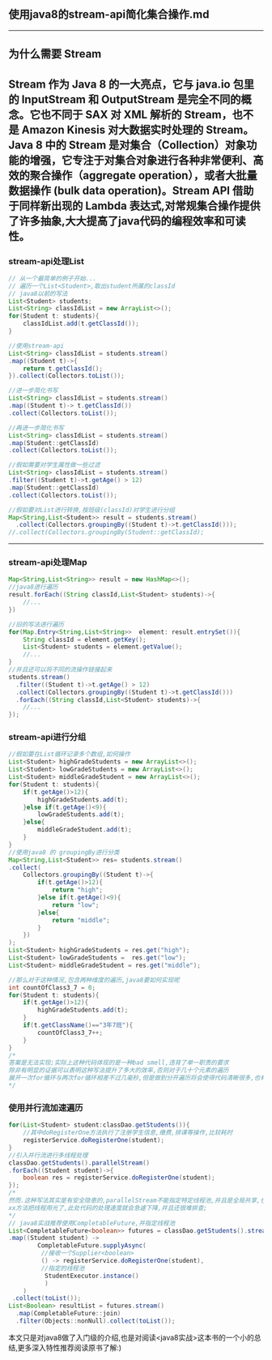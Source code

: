 ## 使用java8的stream-api简化集合操作.md

---  
 ## 为什么需要 Stream

  Stream 作为 Java 8 的一大亮点，它与 java.io 包里的 InputStream 和 OutputStream 是完全不同的概念。它也不同于 SAX 对 XML 解析的 Stream，也不是 Amazon Kinesis 对大数据实时处理的 Stream。Java 8 中的 Stream 是对集合（Collection）对象功能的增强，它专注于对集合对象进行各种非常便利、高效的聚合操作（aggregate operation），或者大批量数据操作 (bulk data operation)。Stream API 借助于同样新出现的 Lambda 表达式,对常规集合操作提供了许多抽象,大大提高了java代码的编程效率和可读性。
---  
### stream-api处理List
```java
// 从一个最简单的例子开始...
// 遍历一个List<Student>,取出student所属的classId
// java8以前的写法
List<Student> students;
List<String> classIdList = new ArrayList<>();
for(Student t: students){
	classIdList.add(t.getClassId());
}
```
```java
//使用stream-api
List<String> classIdList = students.stream()
.map((Student t)->{
	return t.getClassId();
}).collect(Collectors.toList());

//进一步简化书写
List<String> classIdList = students.stream()
.map((Student t)-> t.getClassId())
.collect(Collectors.toList());

//再进一步简化书写
List<String> classIdList = students.stream()
.map(Student::getClassId)
.collect(Collectors.toList());

//假如需要对学生属性做一些过滤
List<String> classIdList = students.stream()
.filter((Student t)->t.getAge() > 12)
.map(Student::getClassId)
.collect(Collectors.toList());

//假如要对List进行转换,按班级(classId)对学生进行分组
Map<String,List<Student>> result = students.stream()
  .collect(Collectors.groupingBy((Student t)->t.getClassId()));
//.collect(Collectors.groupingBy(Student::getClassId);
```
---  
### stream-api处理Map
```java
Map<String,List<String>> result = new HashMap<>();
//java8进行遍历
result.forEach((String classId,List<Student> students)->{
	//...
})

//旧的写法进行遍历
for(Map.Entry<String,List<String>>  element: result.entrySet()){
	String classId = element.getKey();
	List<Student> students = element.getValue();
	//...
}
//并且还可以将不同的流操作链接起来
students.stream()
  .filter((Student t)->t.getAge() > 12)
  .collect(Collectors.groupingBy((Student t)->t.getClassId()))
  .forEach((String classId,List<Student> students)->{
	//...
});
```

### stream-api进行分组
```java
//假如要在List循环记录多个数组,如何操作
List<Student> highGradeStudents = new ArrayList<>();
List<Student> lowGradeStudents = new ArrayList<>();
List<Student> middleGradeStudent = new ArrayList<>();
for(Student t: students){
    if(t.getAge()>12){
		highGradeStudents.add(t);
    }else if(t.getAge()<9){
		lowGradeStudents.add(t);
    }else{
		middleGradeStudent.add(t);
    }
}
//使用java8 的 groupingBy进行分类
Map<String,List<Student>> res= students.stream()
.collect(
	Collectors.groupingBy((Student t)->{
		if(t.getAge()>12){
		    return "high";
		}else if(t.getAge()<9){
		    return "low";
		}else{
		    return "middle";
		}
	})
);
List<Student> highGradeStudents = res.get("high");
List<Student> lowGradeStudents =  res.get("low");
List<Student> middleGradeStudent = res.get("middle");
```

```java
//那么对于这种情况,包含两种维度的遍历,java8要如何实现呢
int countOfClass3_7 = 0;
for(Student t: students){
    if(t.getAge()>12){
		highGradeStudents.add(t);
    }
    if(t.getClassName()=="3年7班"){
		countOfClass3_7++;
    }
}
/*
答案是无法实现;实际上这种代码体现的是一种bad smell,违背了单一职责的要求
除非有明显的证据可以表明这种写法提升了多大的效率,否则对于几十个元素的遍历
展开一次for循环与两次for循环相差不过几毫秒,但是做到分开遍历将会使得代码清晰很多,也有利于维护;
*/
```
### 使用并行流加速遍历


```java
for(List<Student> student:classDao.getStudents()){
    //其中doRegisterOne方法执行了注册学生信息,缴费,排课等操作,比较耗时
    registerService.doRegisterOne(student);
}
//引入并行流进行多线程处理
classDao.getStudents().parallelStream()
.forEach((Student student)->{
	boolean res = registerService.doRegisterOne(student);
});
/*
然而.这种写法其实是有安全隐患的,parallelStream不能指定特定线程池,并且是全局共享,也就是说假如有另一个
xx方法把线程用光了,此处代码的处理速度就会急遽下降,并且还很难排查;
*/
// java8实战推荐使用CompletableFuture,并指定线程池
List<CompletableFuture<boolean>> futures = classDao.getStudents().stream()
.map((Student student) ->  
        CompletableFuture.supplyAsync(  
		 //接收一个Supplier<boolean>
		 () -> registerService.doRegisterOne(student),  
		 //指定的线程池
		  StudentExecutor.instance()
		  )
	) 
 .collect(toList());
List<Boolean> resultList = futures.stream()  
  .map(CompletableFuture::join)  
  .filter(Objects::nonNull).collect(toList());
```


本文只是对java8做了入门级的介绍,也是对阅读<java8实战>这本书的一个小的总结,更多深入特性推荐阅读原书了解:)



